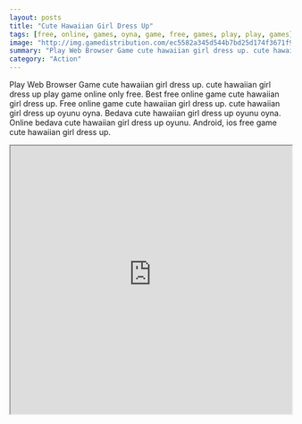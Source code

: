 ```yaml
---
layout: posts
title: "Cute Hawaiian Girl Dress Up"
tags: [free, online, games, oyna, game, free, games, play, play, games]
image: "http://img.gamedistribution.com/ec5582a345d544b7bd25d174f3671f92.jpg"
summary: "Play Web Browser Game cute hawaiian girl dress up. cute hawaiian girl dress up play game online only free. Best free online game cute hawaiian girl dress up. Free online game cute hawaiian girl dress up. cute hawaiian girl dress up oyunu oyna. Bedava cute hawaiian girl dress up oyunu oyna. Online bedava cute hawaiian girl dress up oyunu. Android, ios free game cute hawaiian girl dress up."
category: "Action"
---
```


Play Web Browser Game cute hawaiian girl dress up. cute hawaiian girl dress up play game online only free. Best free online game cute hawaiian girl dress up. Free online game cute hawaiian girl dress up. cute hawaiian girl dress up oyunu oyna. Bedava cute hawaiian girl dress up oyunu oyna. Online bedava cute hawaiian girl dress up oyunu. Android, ios free game cute hawaiian girl dress up.

<iframe width="100%" height="480px;" src="http://flash.gamedistribution.com?game=ec5582a345d544b7bd25d174f3671f92"></iframe>